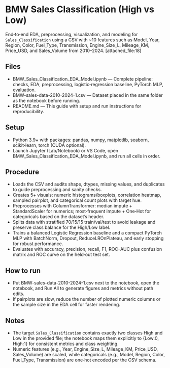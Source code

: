 # BMW Sales Classification (High vs Low)

End‑to‑end EDA, preprocessing, visualization, and modeling for `Sales_Classification` using a CSV with ~10 features such as Model, Year, Region, Color, Fuel_Type, Transmission, Engine_Size_L, Mileage_KM, Price_USD, and Sales_Volume from 2010–2024. [attached_file:18]

## Files
- BMW_Sales_Classification_EDA_Model.ipynb — Complete pipeline: checks, EDA, preprocessing, logistic‑regression baseline, PyTorch MLP, evaluation. 
- BMW-sales-data-2010-2024-1.csv — Dataset placed in the same folder as the notebook before running. 
- README.md — This guide with setup and run instructions for reproducibility. 

## Setup
- Python 3.9+ with packages: pandas, numpy, matplotlib, seaborn, scikit‑learn, torch (CUDA optional). 
- Launch Jupyter (Lab/Notebook) or VS Code, open BMW_Sales_Classification_EDA_Model.ipynb, and run all cells in order. 

## Procedure
- Loads the CSV and audits shape, dtypes, missing values, and duplicates to guide preprocessing and sanity checks. 
- Creates 5+ visuals: numeric histograms/boxplots, correlation heatmap, sampled pairplot, and categorical count plots with target hue. 
- Preprocesses with ColumnTransformer: median impute + StandardScaler for numerics; most‑frequent impute + One‑Hot for categoricals based on the dataset’s header. 
- Splits data with stratified 70/15/15 train/val/test to avoid leakage and preserve class balance for the High/Low label. 
- Trains a balanced Logistic Regression baseline and a compact PyTorch MLP with BatchNorm, Dropout, ReduceLROnPlateau, and early stopping for robust performance. 
- Evaluates with accuracy, precision, recall, F1, ROC–AUC plus confusion matrix and ROC curve on the held‑out test set. 

## How to run
- Put BMW-sales-data-2010-2024-1.csv next to the notebook, open the notebook, and Run All to generate figures and metrics without path edits. 
- If pairplots are slow, reduce the number of plotted numeric columns or the sample size in the EDA cell for faster rendering. 

## Notes
- The target `Sales_Classification` contains exactly two classes High and Low in the provided file; the notebook maps them explicitly to {Low:0, High:1} for consistent metrics and class weighting. 
- Numeric features (e.g., Year, Engine_Size_L, Mileage_KM, Price_USD, Sales_Volume) are scaled, while categoricals (e.g., Model, Region, Color, Fuel_Type, Transmission) are one‑hot encoded per the CSV schema. 
